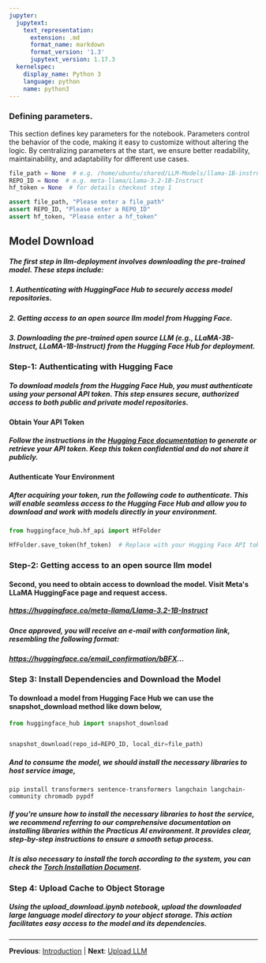 ```yaml
---
jupyter:
  jupytext:
    text_representation:
      extension: .md
      format_name: markdown
      format_version: '1.3'
      jupytext_version: 1.17.3
  kernelspec:
    display_name: Python 3
    language: python
    name: python3
---
```


### Defining parameters.
 
This section defines key parameters for the notebook. Parameters control the behavior of the code, making it easy to customize without altering the logic. By centralizing parameters at the start, we ensure better readability, maintainability, and adaptability for different use cases.
 

```python
file_path = None  # e.g. /home/ubuntu/shared/LLM-Models/llama-1B-instruct
REPO_ID = None  # e.g. meta-llama/Llama-3.2-1B-Instruct
hf_token = None  # for details checkout step 1
```

```python
assert file_path, "Please enter a file_path"
assert REPO_ID, "Please enter a REPO_ID"
assert hf_token, "Please enter a hf_token"
```

## Model Download

##### The first step in llm-deployment involves downloading the pre-trained model. These steps include:

##### 1. Authenticating with HuggingFace Hub to securely access model repositories.
##### 2. Getting access to an open source llm model from Hugging Face.
##### 3. Downloading the pre-trained open source LLM (e.g., LLaMA-3B-Instruct, LLaMA-1B-Instruct) from the Hugging Face Hub for deployment.


### Step-1: Authenticating with Hugging Face

##### To download models from the Hugging Face Hub, you must authenticate using your personal API token. This step ensures secure, authorized access to both public and private model repositories.

#### Obtain Your API Token
##### Follow the instructions in the [Hugging Face documentation](https://huggingface.co/docs/hub/security-tokens) to generate or retrieve your API token. Keep this token confidential and do not share it publicly.

#### Authenticate Your Environment
##### After acquiring your token, run the following code to authenticate. This will enable seamless access to the Hugging Face Hub and allow you to download and work with models directly in your environment.

```python
from huggingface_hub.hf_api import HfFolder

HfFolder.save_token(hf_token)  # Replace with your Hugging Face API token
```

### Step-2: Getting access to an open source llm model


#### Second, you need to obtain access to download the model. Visit Meta's LLaMA HuggingFace page and request access. 
##### https://huggingface.co/meta-llama/Llama-3.2-1B-Instruct

##### Once approved, you will receive an e-mail with conformation link, resembling the following format:


##### https://huggingface.co/email_confirmation/bBFX...


### Step 3: Install Dependencies and Download the Model

#### To download a model from Hugging Face Hub we can use the snapshot_download method like down below,

```python
from huggingface_hub import snapshot_download


snapshot_download(repo_id=REPO_ID, local_dir=file_path)
```

##### And to consume the model, we should install the necessary libraries to host service image,

```shell
pip install transformers sentence-transformers langchain langchain-community chromadb pypdf
```

##### If you're unsure how to install the necessary libraries to host the service, we recommend referring to our comprehensive documentation on installing libraries within the Practicus AI environment. It provides clear, step-by-step instructions to ensure a smooth setup process.


##### It is also necessary to install the torch according to the system, you can check the [Torch Installation Document](https://pytorch.org/get-started/locally/).


### Step 4: Upload Cache to Object Storage



##### Using the upload_download.ipynb notebook, upload the downloaded large language model directory to your object storage. This action facilitates easy access to the model and its dependencies.


---

**Previous**: [Introduction](../Introduction.md) | **Next**: [Upload LLM](Upload-LLM.md)
